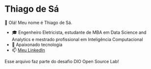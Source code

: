 # Thiago de Sá

👋 Olá! Meu nome é Thiago de Sá.
- 🎓 Engenheiro Eletricista, estudante de MBA em Data Science and Analytics e mestrado profissional em Inteligência Computacional
- 🚀 Apaixonado tecnologia
- 📫 [Meu LinkedIn](https://www.linkedin.com/in/thiagotxrsa/)

Esse arquivo faz parte do desafio DIO Open Source Lab!

